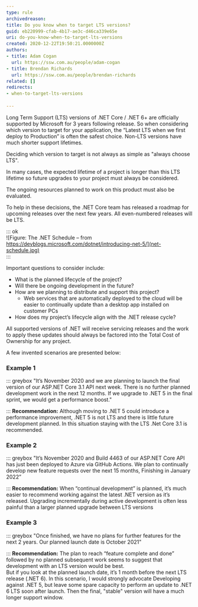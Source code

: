 ```yaml
---
type: rule
archivedreason: 
title: Do you know when to target LTS versions?
guid: eb220999-cfab-4b17-ae3c-d46ca339e65e
uri: do-you-know-when-to-target-lts-versions
created: 2020-12-22T19:50:21.0000000Z
authors:
- title: Adam Cogan
  url: https://ssw.com.au/people/adam-cogan
- title: Brendan Richards
  url: https://ssw.com.au/people/brendan-richards
related: []
redirects:
- when-to-target-lts-versions

---
```


Long Term Support (LTS) versions of .NET Core / .NET 6+ are officially supported by Microsoft for 3 years following release.
So when considering which version to target for your application, the “Latest LTS when we first deploy to Production” is often the safest choice.
Non-LTS versions have much shorter support lifetimes.

<!--endintro-->

Deciding which version to target is not always as simple as "always choose LTS".

In many cases, the expected lifetime of a project is longer than this LTS lifetime so future upgrades to your project must always be considered.

The ongoing resources planned to work on this product must also be evaluated.

To help in these decisions,  the .NET Core team has released a roadmap for upcoming releases over the next few years. All even-numbered releases will be LTS.


::: ok  
![Figure: The .NET Schedule – from        https://devblogs.microsoft.com/dotnet/introducing-net-5/](net-schedule.jpg)  
:::

Important questions to consider include:

* What is the planned lifecycle of the project?
* Will there be ongoing development in the future?
* How are we planning to distribute and support this project?
    * Web services that are automatically deployed to the cloud will be easier to continually update than a desktop app installed on customer PCs
* How does my project’s lifecycle align with the .NET release cycle?


All supported versions of .NET will receive servicing releases and the work to apply these updates should always be factored into the Total Cost of Ownership for any project.

A few invented scenarios are presented below:

###  Example 1



::: greybox
"It’s November 2020 and we are planning to launch the final version of our ASP.NET Core 3.1 API next week. There is no further planned development work in the next 12 months. If we upgrade to .NET 5 in the final sprint, we would get a performance boost."

:::
 **Recommendation:** 
Although moving to .NET 5 could introduce a performance improvement, .NET 5 is not LTS and there is little future development planned. In this situation staying with the LTS .Net Core 3.1 is recommended.

### Example 2



::: greybox
"It’s November 2020 and Build 4463 of our ASP.NET Core API has just been deployed to Azure via GitHub Actions. We plan to continually develop new feature requests over the next 15 months, Finishing in January 2022”

:::
 **Recommendation:** 
When “continual development” is planned, it’s much easier to recommend working against the latest .NET version as it’s released. Upgrading incrementally during active development is often less painful than a larger planned upgrade between LTS versions 

### Example 3


::: greybox
"Once finished, we have no plans for further features for the next 2 years. Our planned launch date is October 2021"

:::
 **Recommendation:** 
The plan to reach “feature complete and done” followed by no planned subsequent work seems to suggest that development with an LTS version would be best.     
But if you look at the planned launch date, it’s 1 month before the next LTS release (.NET 6).
In this scenario, I would strongly advocate Developing against .NET 5, but leave some spare capacity to perform an update to  .NET 6 LTS soon after launch. 
Then the final, "stable" version will have a much longer support window.
